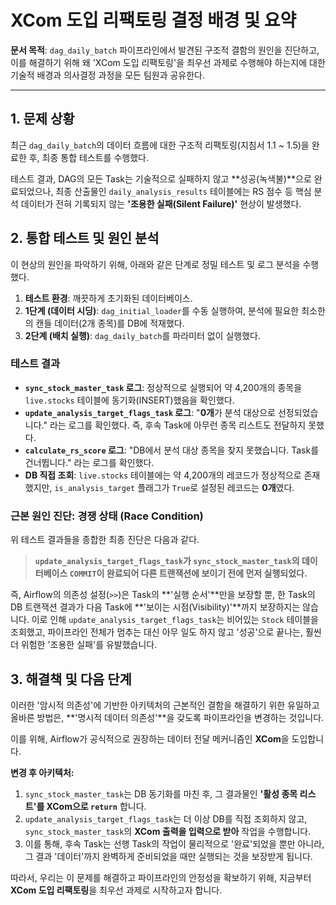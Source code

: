 # XCom 도입 리팩토링 결정 배경 및 요약

**문서 목적**: `dag_daily_batch` 파이프라인에서 발견된 구조적 결함의 원인을 진단하고, 이를 해결하기 위해 왜 'XCom 도입 리팩토링'을 최우선 과제로 수행해야 하는지에 대한 기술적 배경과 의사결정 과정을 모든 팀원과 공유한다.

---

## 1. 문제 상황

최근 `dag_daily_batch`의 데이터 흐름에 대한 구조적 리팩토링(지침서 1.1 ~ 1.5)을 완료한 후, 최종 통합 테스트를 수행했다.

테스트 결과, DAG의 모든 Task는 기술적으로 실패하지 않고 **성공(녹색불)**으로 완료되었으나, 최종 산출물인 `daily_analysis_results` 테이블에는 RS 점수 등 핵심 분석 데이터가 전혀 기록되지 않는 **'조용한 실패(Silent Failure)'** 현상이 발생했다.

## 2. 통합 테스트 및 원인 분석

이 현상의 원인을 파악하기 위해, 아래와 같은 단계로 정밀 테스트 및 로그 분석을 수행했다.

1.  **테스트 환경**: 깨끗하게 초기화된 데이터베이스.
2.  **1단계 (데이터 시딩)**: `dag_initial_loader`를 수동 실행하여, 분석에 필요한 최소한의 캔들 데이터(2개 종목)를 DB에 적재했다.
3.  **2단계 (배치 실행)**: `dag_daily_batch`를 파라미터 없이 실행했다.

### 테스트 결과

- **`sync_stock_master_task` 로그**: 정상적으로 실행되어 약 4,200개의 종목을 `live.stocks` 테이블에 동기화(INSERT)했음을 확인했다.
- **`update_analysis_target_flags_task` 로그**: "**0개**가 분석 대상으로 선정되었습니다." 라는 로그를 확인했다. 즉, 후속 Task에 아무런 종목 리스트도 전달하지 못했다.
- **`calculate_rs_score` 로그**: "DB에서 분석 대상 종목을 찾지 못했습니다. Task를 건너뜁니다." 라는 로그를 확인했다.
- **DB 직접 조회**: `live.stocks` 테이블에는 약 4,200개의 레코드가 정상적으로 존재했지만, `is_analysis_target` 플래그가 `True`로 설정된 레코드는 **0개**였다.

### 근본 원인 진단: 경쟁 상태 (Race Condition)

위 테스트 결과들을 종합한 최종 진단은 다음과 같다.

> **`update_analysis_target_flags_task`가 `sync_stock_master_task`의 데이터베이스 `COMMIT`이 완료되어 다른 트랜잭션에 보이기 전에 먼저 실행되었다.**

즉, Airflow의 의존성 설정(`>>`)은 Task의 **'실행 순서'**만을 보장할 뿐, 한 Task의 DB 트랜잭션 결과가 다음 Task에 **'보이는 시점(Visibility)'**까지 보장하지는 않습니다. 이로 인해 `update_analysis_target_flags_task`는 비어있는 `Stock` 테이블을 조회했고, 파이프라인 전체가 멈추는 대신 아무 일도 하지 않고 '성공'으로 끝나는, 훨씬 더 위험한 '조용한 실패'를 유발했습니다.

## 3. 해결책 및 다음 단계

이러한 '암시적 의존성'에 기반한 아키텍처의 근본적인 결함을 해결하기 위한 유일하고 올바른 방법은, **'명시적 데이터 의존성'**을 갖도록 파이프라인을 변경하는 것입니다.

이를 위해, Airflow가 공식적으로 권장하는 데이터 전달 메커니즘인 **XCom**을 도입합니다.

**변경 후 아키텍처:**

1.  `sync_stock_master_task`는 DB 동기화를 마친 후, 그 결과물인 **'활성 종목 리스트'를 XCom으로 `return`** 합니다.
2.  `update_analysis_target_flags_task`는 더 이상 DB를 직접 조회하지 않고, `sync_stock_master_task`의 **XCom 출력을 입력으로 받아** 작업을 수행합니다.
3.  이를 통해, 후속 Task는 선행 Task의 작업이 물리적으로 '완료'되었을 뿐만 아니라, 그 결과 '데이터'까지 완벽하게 준비되었을 때만 실행되는 것을 보장받게 됩니다.

따라서, 우리는 이 문제를 해결하고 파이프라인의 안정성을 확보하기 위해, 지금부터 **XCom 도입 리팩토링**을 최우선 과제로 시작하고자 합니다.
